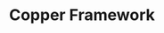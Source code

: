 ---
title: "Copper Framework"
description: "Simple 2D framework for making games"
hidden: false
link: "https://github.com/copperdevs/CopperFramework"
source: "https://github.com/copperdevs/CopperFramework"
category: Libraries
randomResult: true
---